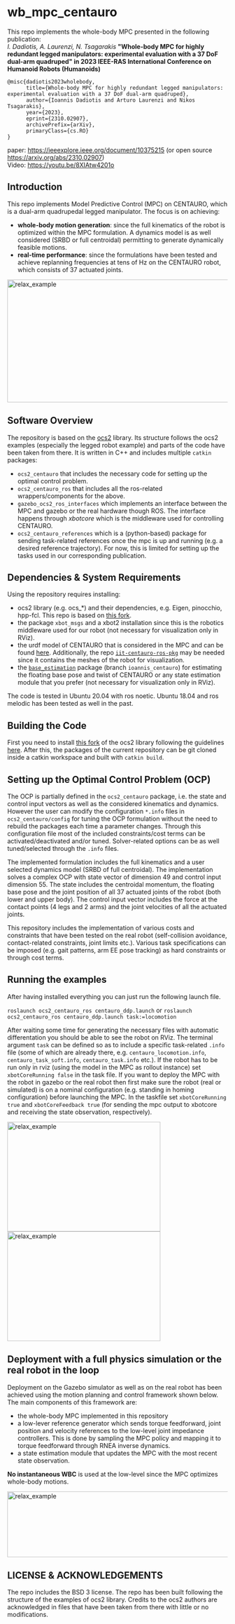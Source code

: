 # wb_mpc_centauro
This repo implements the whole-body MPC presented in the following publication: <br />
*I. Dadiotis, A. Laurenzi, N. Tsagarakis*
**"Whole-body MPC for highly redundant legged manipulators: experimental evaluation with a 37 DoF dual-arm quadruped" in 2023 IEEE-RAS International Conference on Humanoid Robots (Humanoids)**
```
@misc{dadiotis2023wholebody,
      title={Whole-body MPC for highly redundant legged manipulators: experimental evaluation with a 37 DoF dual-arm quadruped}, 
      author={Ioannis Dadiotis and Arturo Laurenzi and Nikos Tsagarakis},
      year={2023},
      eprint={2310.02907},
      archivePrefix={arXiv},
      primaryClass={cs.RO}
}
```
paper: https://ieeexplore.ieee.org/document/10375215 (or open source https://arxiv.org/abs/2310.02907) <br />
Video: https://youtu.be/8XIAtw4201o     <br />

## Introduction
This repo implements Model Predictive Control (MPC) on CENTAURO, which is a dual-arm quadrupedal legged manipulator. The focus is on achieving:
- **whole-body motion generation**: since the full kinematics of the robot is optimized within the MPC formulation. A dynamics model is as well considered (SRBD or full centroidal) permitting to generate dynamically feasible motions.
- **real-time performance**: since the formulations have been tested and achieve replanning frequencies at tens of Hz on the CENTAURO robot, which consists of 37 actuated joints.

<p float="left">
  <img src="https://github.com/IoannisDadiotis/ocs2_hhcm/assets/75118133/c2326436-ad7a-44ae-879c-329d0a114ded" alt="relax_example" width="760" height="280">
</p>

## Software Overview
The repository is based on the [ocs2](https://leggedrobotics.github.io/ocs2/index.html) library. Its structure follows the ocs2 examples (especially the legged robot example) and parts of the code have been taken from there. It is written in C++ and includes multiple `catkin` packages:
- `ocs2_centauro` that includes the necessary code for setting up the optimal control problem.
- `ocs2_centauro_ros` that includes all the ros-related wrappers/components for the above.
- `gazebo_ocs2_ros_interfaces` which implements an interface between the MPC and gazebo or the real hardware though ROS. The interface happens through *xbotcore* which is the middleware used for controlling CENTAURO.
- `ocs2_centauro_references` which is a (python-based) package for sending task-related references once the mpc is up and running (e.g. a desired reference trajectory). For now, this is limited for setting up the tasks used in our corresponding publication.

## Dependencies & System Requirements
Using the repository requires installing:
- ocs2 library (e.g. ocs_*) and their dependencies, e.g. Eigen, pinocchio, hpp-fcl. This repo is based on [this fork](https://github.com/IoannisDadiotis/ocs2).
- the package `xbot_msgs` and a xbot2 installation since this is the robotics middleware used for our robot (not necessary for visualization only in RViz). 
- the urdf model of CENTAURO that is considered in the MPC and can be found [here](https://github.com/IoannisDadiotis/ocs2_robotic_assets). Additionally, the repo [`iit-centauro-ros-pkg`](https://github.com/ADVRHumanoids/iit-centauro-ros-pkg) may be needed since it contains the meshes of the robot for visualization.
- the [`base_estimation`](https://github.com/ADVRHumanoids/base_estimation) package (branch `ioannis_centauro`) for estimating the floating base pose and twist of CENTAURO or any state estimation module that you prefer (not necessary for visualization only in RViz).

The code is tested in Ubuntu 20.04 with ros noetic. Ubuntu 18.04 and ros melodic has been tested as well in the past.

## Building the Code
First you need to install [this fork](https://github.com/IoannisDadiotis/ocs2) of the ocs2 library following the guidelines [here](https://leggedrobotics.github.io/ocs2/installation.html). After this, the packages of the current repository can be git cloned inside a catkin workspace and built with `catkin build`.

## Setting up the Optimal Control Problem (OCP)
The OCP is partially defined in the `ocs2_centauro` package, i.e. the state and control input vectors as well as the considered kinematics and dynamics. However the user can modify the configuration `*.info` files in `ocs2_centauro/config` for tuning the OCP formulation without the need to rebuild the packages each time a parameter changes. Through this configuration file most of the included constraints/cost terms can be activated/deactivated and/or tuned. Solver-related options can be as well tuned/selected through the `.info` files.

The implemented formulation includes the full kinematics and a user selected dynamics model (SRBD of full centroidal). The implementation solves a complex OCP with state vector of dimension 49 and control input dimension 55. The state includes the centroidal momentum, the floating base pose and the joint position of all 37 actuated joints of the robot (both lower and upper body). The control input vector includes the force at the contact points (4 legs and 2 arms) and the joint velocities of all the actuated joints.

This repository includes the implementation of various costs and constraints that have been tested on the real robot (self-collision avoidance, contact-related constraints, joint limits etc.). Various task specifications can be imposed (e.g. gait patterns, arm EE pose tracking) as hard constraints or through cost terms.

## Running the examples
After having installed everything you can just run the following launch file.

`roslaunch ocs2_centauro_ros centauro_ddp.launch` or
`roslaunch ocs2_centauro_ros centauro_ddp.launch task:=locomotion`

After waiting some time for generating the necessary files with automatic differentation you should be able to see the robot on RViz. The terminal argument `task` can be defined so as to include a specific task-related `.info` file (some of which are already there, e.g. `centauro_locomotion.info`, `centauro_task_soft.info`, `centauro_task.info` etc.). If the robot has to be run only in rviz (using the model in the MPC as rollout instance) set `xbotCoreRunning false` in the task file. If you want to deploy the MPC with the robot in gazebo or the real robot then first make sure the robot (real or simulated) is on a nominal configuration (e.g. standing in homing configuration) before launching the MPC. In the taskfile set `xbotCoreRunning true` and `xbotCoreFeedback true` (for sending the mpc output to xbotcore and receiving the state observation, respectively).
<p float="left">
  <img src="https://github.com/IoannisDadiotis/ocs2_hhcm/assets/75118133/a42ab881-14ad-4032-b5e8-9baf73fa3094" alt="relax_example" width="350" height="250">
  <img src="https://github.com/ADVRHumanoids/wb_mpc_centauro/assets/75118133/ca9f10b3-11c2-4ac2-a453-a9bfdc9f1c7a" alt="relax_example" width="350" height="250">  
</p>

## Deployment with a full physics simulation or the real robot in the loop
Deployment on the Gazebo simulator as well as on the real robot has been achieved using the motion planning and control framework shown below. The main components of this framework are:
- the whole-body MPC implemented in this repository
- a low-lever reference generator which sends torque feedforward, joint position and velocity references to the low-level joint impedance controllers. This is done by sampling the MPC policy and mapping it to torque feedforward through RNEA inverse dynamics.
- a state estimation module that updates the MPC with the most recent state observation.

**No instantaneous WBC** is used at the low-level since the MPC optimizes whole-body motions.

<img src="https://github.com/IoannisDadiotis/ocs2_hhcm/assets/75118133/5c07d1e4-dab8-49a3-852f-6334b7c6a0c9" alt="relax_example" width="650" height="150">

## LICENSE & ACKNOWLEDGEMENTS
The repo includes the BSD 3 license. The repo has been built following the structure of the examples of ocs2 library. Credits to the ocs2 authors are acknowledged in files that have been taken from there with little or no modifications.
